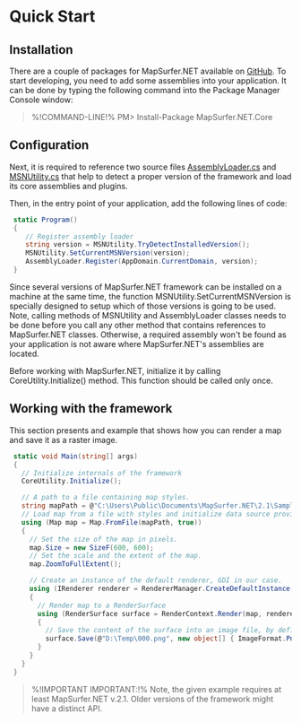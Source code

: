 # Quick Start

## Installation
There are a couple of packages for MapSurfer.NET available on [GitHub](https://www.nuget.org/packages?q=mapsurfer.net).
To start developing, you need to add some assemblies into your application. It can be done by typing the following command into the Package Manager Console window:

>%!COMMAND-LINE!% PM> Install-Package MapSurfer.NET.Core 

## Configuration

Next, it is required to reference two source files [AssemblyLoader.cs](https://github.com/MapSurferNET/MapSurfer.NET-CodeSamples/blob/master/Common/AssemblyLoader.cs) and 
[MSNUtility.cs](https://github.com/MapSurferNET/MapSurfer.NET-CodeSamples/blob/master/Common/MSNUtility.cs) that help to detect a proper version of the framework and load its core assemblies and plugins.

Then, in the entry point of your application, add the following lines of code:

```cs
 static Program()
 {
    // Register assembly loader
    string version = MSNUtility.TryDetectInstalledVersion();
    MSNUtility.SetCurrentMSNVersion(version);
    AssemblyLoader.Register(AppDomain.CurrentDomain, version);
 }
```

Since several versions of MapSurfer.NET framework can be installed on a machine at the same time, the function MSNUtility.SetCurrentMSNVersion is specially designed to setup which of those versions is going to be used.
Note, calling methods of MSNUtility and AssemblyLoader classes needs to be done before you call any other method that contains references to MapSurfer.NET classes. Otherwise, a required assembly won't be found as your application is not aware where MapSurfer.NET's assemblies are located.

Before working with MapSurfer.NET, initialize it by calling CoreUtility.Initialize() method. This function should be called only once.

## Working with the framework

This section presents and example that shows how you can render a map and save it as a raster image.

```cs
 static void Main(string[] args) 
 {
   // Initialize internals of the framework
   CoreUtility.Initialize();

   // A path to a file containing map styles.
   string mapPath = @"C:\Users\Public\Documents\MapSurfer.NET\2.1\Samples\Projects\Bremen.msnpx";
   // Load map from a file with styles and initialize data source providers.
   using (Map map = Map.FromFile(mapPath, true))
   {
     // Set the size of the map in pixels.
     map.Size = new SizeF(600, 600);
     // Set the scale and the extent of the map.
     map.ZoomToFullExtent();

     // Create an instance of the default renderer, GDI in our case.
     using (IRenderer renderer = RendererManager.CreateDefaultInstance())
     {
       // Render map to a RenderSurface
       using (RenderSurface surface = RenderContext.Render(map, renderer))
       {
         // Save the content of the surface into an image file, by defining its format (e.g., BMP, GIF, PNG, etc.)
         surface.Save(@"D:\Temp\000.png", new object[] { ImageFormat.Png });
       }
     }
   }
 }
```

> %!IMPORTANT IMPORTANT:!% Note, the given example requires at least MapSurfer.NET v.2.1. Older versions of the framework might have a distinct API.
